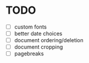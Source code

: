 # TODO
- [ ] custom fonts
- [ ] better date choices
- [ ] document ordering/deletion
- [ ] document cropping
- [ ] pagebreaks